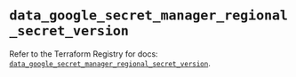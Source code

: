 # `data_google_secret_manager_regional_secret_version`

Refer to the Terraform Registry for docs: [`data_google_secret_manager_regional_secret_version`](https://registry.terraform.io/providers/hashicorp/google-beta/6.8.0/docs/data-sources/google_secret_manager_regional_secret_version).
